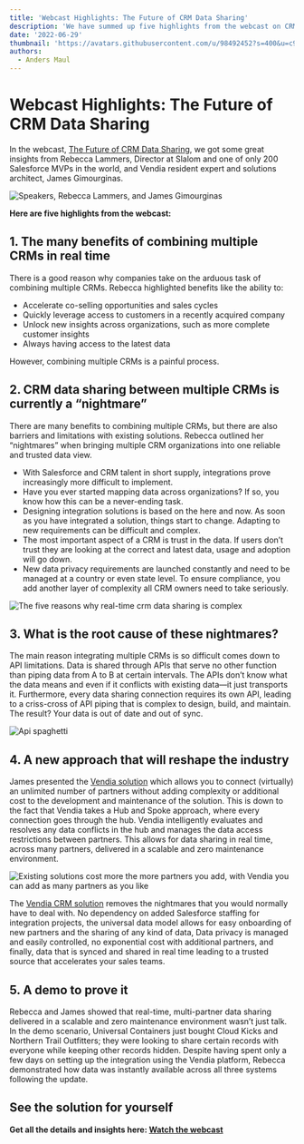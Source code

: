 ```yaml
---
title: 'Webcast Highlights: The Future of CRM Data Sharing'
description: 'We have summed up five highlights from the webcast on CRM data sharing'
date: '2022-06-29'
thumbnail: 'https://avatars.githubusercontent.com/u/98492452?s=400&u=c91cef4b5fbc788c7deff182e4eaae5eb9d0b530&v=4'
authors:
  - Anders Maul
---
```



# Webcast Highlights: The Future of CRM Data Sharing

In the webcast, [The Future of CRM Data Sharing](https://fast.wistia.com/embed/channel/d1mxqbj9xw), we got some great insights from Rebecca Lammers, Director at Slalom and one of only 200 Salesforce MVPs in the world, and Vendia resident expert and solutions architect, James Gimourginas.

![Speakers, Rebecca Lammers, and James Gimourginas](https://d24nhiikxn5jns.cloudfront.net/optimized/user-images.githubusercontent.com..532272..178829952-fab04c9c-c0e9-456e-9466-2e03f658354f.png)


**Here are five highlights from the webcast:**

## 1. **The many benefits of combining multiple CRMs in real time**

There is a good reason why companies take on the arduous task of combining multiple CRMs. Rebecca highlighted benefits like the ability to:

* Accelerate co-selling opportunities and sales cycles
* Quickly leverage access to customers in a recently acquired company
* Unlock new insights across organizations, such as more complete customer insights
* Always having access to the latest data

However, combining multiple CRMs is a painful process.


## 2. **CRM data sharing between multiple CRMs is currently a “nightmare”**

There are many benefits to combining multiple CRMs, but there are also barriers and limitations with existing solutions. Rebecca outlined her “nightmares” when bringing multiple CRM organizations into one reliable and trusted data view. 

* With Salesforce and CRM talent in short supply, integrations prove increasingly more difficult to implement.   
* Have you ever started mapping data across organizations? If so, you know how this can be a never-ending task. 
* Designing integration solutions is based on the here and now. As soon as you have integrated a solution, things start to change. Adapting to new requirements can be difficult and complex.  
* The most important aspect of a CRM is trust in the data. If users don’t trust they are looking at the correct and latest data, usage and adoption will go down.
* New data privacy requirements are launched constantly and need to be managed at a country or even state level. To ensure compliance, you add another layer of complexity all CRM owners need to take seriously. 


![The five reasons why real-time crm data sharing is complex](https://d24nhiikxn5jns.cloudfront.net/optimized/user-images.githubusercontent.com..532272..178830946-98b33a87-37de-43a1-a302-9209f758122b.png)


## 3. **What is the root cause of these nightmares?**

The main reason integrating multiple CRMs is so difficult comes down to API limitations. Data is shared through APIs that serve no other function than piping data from A to B at certain intervals. The APIs don’t know what the data means and even if it conflicts with existing data—it just transports it. Furthermore, every data sharing connection requires its own API, leading to a criss-cross of API piping that is complex to design, build, and maintain. The result? Your data is out of date and out of sync.  

![Api spaghetti](https://d24nhiikxn5jns.cloudfront.net/optimized/user-images.githubusercontent.com..532272..178831008-f12921ee-12b8-4e3b-8b35-88b648886229.png)


## 4. **A new approach that will reshape the industry**

James presented the [Vendia solution](https://www.vendia.net/use-cases/crm) which allows you to connect (virtually) an unlimited number of partners without adding complexity or additional cost to the development and maintenance of the solution. This is down to the fact that Vendia takes a Hub and Spoke approach, where every connection goes through the hub. Vendia intelligently evaluates and resolves any data conflicts in the hub and manages the data access restrictions between partners. This allows for data sharing in real time, across many partners, delivered in a scalable and zero maintenance environment. 

![Existing solutions cost more the more partners you add, with Vendia you can add as many partners as you like](https://d24nhiikxn5jns.cloudfront.net/optimized/user-images.githubusercontent.com..532272..178831115-18b0e073-8991-4a6b-8308-f0ce25e1f377.png)

The [Vendia CRM solution](https://www.vendia.net/use-cases/crm) removes the nightmares that you would normally have to deal with. No dependency on added Salesforce staffing for integration projects, the universal data model allows for easy onboarding of new partners and the sharing of any kind of data, Data privacy is managed and easily controlled, no exponential cost with additional partners, and finally, data that is synced and shared in real time leading to a trusted source that accelerates your sales teams.   


## 5. **A demo to prove it**

Rebecca and James showed that real-time, multi-partner data sharing delivered in a scalable and zero maintenance environment wasn’t just talk. In the demo scenario, Universal Containers just bought Cloud Kicks and Northern Trail Outfitters; they were looking to share certain records with everyone while keeping other records hidden. Despite having spent only a few days on setting up the integration using the Vendia platform, Rebecca demonstrated how data was instantly available across all three systems following the update.


## See the solution for yourself

**Get all the details and insights here: [Watch the webcast](https://fast.wistia.com/embed/channel/d1mxqbj9xw)**
